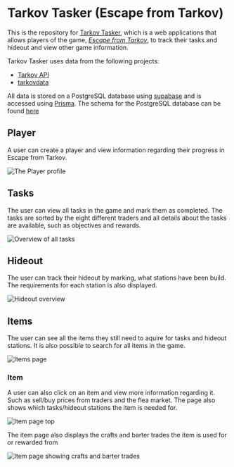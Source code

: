 # Tarkov Tasker (Escape from Tarkov)
This is the repository for [Tarkov Tasker](https://tarkov-tasker.vercel.app/), which is a web applications that allows players of the game, [*Escape from Tarkov*](https://www.escapefromtarkov.com/), to track their tasks and hideout and view other game information.

Tarkov Tasker uses data from the following projects:
 - [Tarkov API](https://github.com/the-hideout/tarkov-api)
 - [tarkovdata](https://github.com/TarkovTracker/tarkovdata)

All data is stored on a PostgreSQL database using [supabase](https://app.supabase.com/) and is accessed using [Prisma](https://www.prisma.io/). The schema for the PostgreSQL database can be found [here](https://github.com/MathiasKRasmussen/tarkov-task/blob/master/prisma/schema.prisma)

## Player
A user can create a player and view information regarding their progress in Escape from Tarkov.

![The Player profile](https://media.discordapp.net/attachments/473943043117023244/1006924680407568444/unknown.png?width=720&height=565)
## Tasks
The user can view all tasks in the game and mark them as completed. The tasks are sorted by the eight different traders and all details about the tasks are available, such as objectives and rewards.

![Overview of all tasks](https://media.discordapp.net/attachments/473943043117023244/1006925463949676625/unknown.png?width=720&height=605)

## Hideout
The user can track their hideout by marking, what stations have been build. The requirements for each station is also displayed.

![Hideout overview](https://media.discordapp.net/attachments/473943043117023244/1006926173797896242/unknown.png?width=720&height=605)

## Items
The user can see all the items they still need to aquire for tasks and hideout stations. It is also possible to search for all items in the game.

![Items page](https://media.discordapp.net/attachments/473943043117023244/1006926801051861002/unknown.png?width=720&height=601)

### Item
A user can also click on an item and view more information regarding it. Such as sell/buy prices from traders and the flea market. The page also shows which tasks/hideout stations the item is needed for. 

![Item page top](https://media.discordapp.net/attachments/473943043117023244/1006927068220620930/unknown.png?width=720&height=515)

The item page also displays the crafts and barter trades the item is used for or rewarded from

![Item page showing crafts and barter trades](https://media.discordapp.net/attachments/473943043117023244/1006927747232309349/unknown.png?width=720&height=687)
